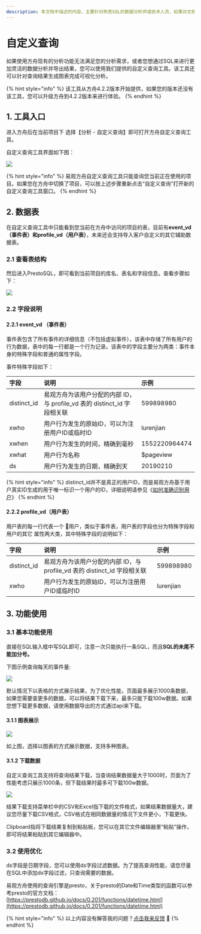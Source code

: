 ```yaml
---
description: 本文档中描述的内容，主要针对熟悉SQL的数据分析师或技术人员，如果对文档内容有疑惑，请咨询我们。
---
```


# 自定义查询

如果使用方舟现有的分析功能无法满足您的分析需求，或者您想通过SQL来进行更加灵活的数据分析并导出结果，您可以使用我们提供的自定义查询工具。该工具还可以针对查询结果生成图表完成可视化分析。

{% hint style="info" %}
该工具从方舟4.2.2版本开始提供，如果您的版本还没有该工具，您可以升级方舟到4.2.2版本来进行体验。
{% endhint %}

## 1. 工具入口

进入方舟后在当前项目下 选择【分析 - 自定义查询】即可打开方舟自定义查询工具。

自定义查询工具界面如下图：

![](../../.gitbook/assets/image%20%2866%29.png)

{% hint style="info" %}
易观方舟自定义查询工具只能查询您当前正在使用的项目。如果您在方舟中切换了项目，可以按上述步骤重新点击“自定义查询”打开新的自定义查询工具窗口。
{% endhint %}

## 2. 数据表

在自定义查询工具中只能看到您当前在方舟中访问的项目的表，目前有**event\_vd（事件表）**和**profile\_vd（用户表）**，未来还会支持导入客户自定义的其它辅助数据表。

### 2.1 查看表结构

然后进入PrestoSQL，即可看到当前项目的库名、表名和字段信息。查看步骤如下：

![](../../.gitbook/assets/image%20%2848%29.png)

### 2.2 字段说明

#### **2.2.1 event\_vd （事件表）**

事件表包含了所有事件的详细信息（不包括虚拟事件），该表中存储了所有用户的行为数据，表中的每一行都是一个行为记录。该表中的字段主要分为两类：事件本身的特殊字段和普通的属性字段。

事件特殊字段如下：

| 字段 | 说明 | 示例 |
| :--- | :--- | :--- |
| distinct\_id | 易观方舟为该用户分配的内部 ID，与 profile\_vd 表的 distinct\_id 字段相关联 | 599898980 |
| xwho | 用户行为发生的原始ID，可以为注册用户ID或临时ID | lurenjian |
| xwhen | 用户行为发生的时间，精确到毫秒 | 1552220964474 |
| xwhat | 用户行为名称 | $pageview |
| ds | 用户行为发生的日期，精确到天 | 20190210 |

{% hint style="info" %}
distinct\_id并不是真正的用户ID，而是易观方舟基于用户真实ID生成的用于唯一标识一个用户的ID，详细说明请参见《[如何准确识别用户](../../integration/prepare/user-identify.md)》
{% endhint %}

#### **2.2.2 profile\_vd（用户表）**

用户表的每一行代表一个 用户，类似于事件表，用户表的字段也分为特殊字段和用户的其它 属性两大类，其中特殊字段的说明如下：

| 字段 | 说明 | 示例 |
| :--- | :--- | :--- |
| distinct\_id | 易观方舟为该用户分配的内部 ID，与 profile\_vd 表的 distinct\_id 字段相关联 | 599898980 |
| xwho | 用户行为发生的原始ID，可以为注册用户ID或临时ID | lurenjian |

## 3. 功能使用

### 3.1 基本功能使用

直接在SQL输入框中写SQL即可，注意一次只能执行一条SQL，而且**SQL的未尾不能加分号。**

下图示例查询每天的事件量:

![](../../.gitbook/assets/image%20%28205%29.png)

默认情况下以表格的方式展示结果，为了优化性能，页面最多展示1000条数据，如果您需要查更多的数据，可以将结果下载下来，最多只能下载100w数据。如果您想下载更多数据，请使用数据导出的方式通过api来下载。

#### **3.1.1 图表展示**

![](../../.gitbook/assets/image%20%2831%29.png)

如上图，选择以图表的方式展示数据，支持多种图表。

#### **3.1.2 下载数据**

自定义查询工具支持将查询结果下载，当查询结果数据量大于1000时，页面为了性能考虑只展示1000条，但下载结果时最多可下载100w数据。

![](../../.gitbook/assets/image%20%2879%29.png)

结果下载支持菜单栏中的CSV和Excel指下载的文件格式，如果结果数据量大，建议您尽量下载CSV格式，CSV格式在相同数据量的情况下文件更小，下载更快。

Clipboard指将下载结果复制到粘贴板，您可以在其它文件编辑器里“粘贴”操作，即可将结果粘贴到其它编辑器中。

### 3.2 使用优化

ds字段是日期字段，您可以使用ds字段过滤数据。为了提高查询性能，请您尽量在SQL中添加ds字段过滤，只查询需要的数据。

易观方舟使用的查询引擎是presto，关于presto的Date和Time类型的函数可以参考presto的官方文档：[https://prestodb.github.io/docs/0.201/functions/datetime.html](https://prestodb.github.io/docs/0.201/functions/datetime.html)



{% hint style="info" %}
以上内容没有解答我的问题？[点击我来反馈](https://support.qq.com/products/118522/) 🚀
{% endhint %}


